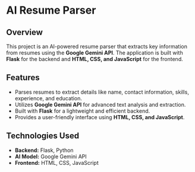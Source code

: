 # AI Resume Parser

## Overview
This project is an AI-powered resume parser that extracts key information from resumes using the **Google Gemini API**. The application is built with **Flask** for the backend and **HTML, CSS, and JavaScript** for the frontend.

## Features
- Parses resumes to extract details like name, contact information, skills, experience, and education.
- Utilizes **Google Gemini API** for advanced text analysis and extraction.
- Built with **Flask** for a lightweight and efficient backend.
- Provides a user-friendly interface using **HTML, CSS, and JavaScript**.

## Technologies Used
- **Backend:** Flask, Python
- **AI Model:** Google Gemini API
- **Frontend:** HTML, CSS, JavaScript
